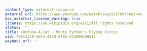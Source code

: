 ```yaml
---
content_type: external-resource
external_url: https://www.youtube.com/watch?v=yzi3k7K0lFA&t=4s
has_external_license_warning: true
license: https://en.wikipedia.org/wiki/All_rights_reserved
status: ''
title: Confuse-A-Cat ~ Monty Python's Flying Circus
uid: 795113c8-ebfa-448d-8fb2-23d890b88a15
wayback_url: ''
---
```

